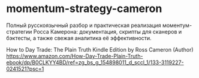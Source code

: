 # momentum-strategy-cameron
Полный русскоязычный разбор и практическая реализация моментум-стратегии Росса Камерона: документация, скрипты для сканеров и бэктесты, а также свежая аналитика её эффективности.

How to Day Trade: The Plain Truth Kindle Edition by Ross Cameron (Author)
https://www.amazon.com/How-Day-Trade-Plain-Truth-ebook/dp/B0CLKYY4BD/ref=zg_bs_g_154898011_d_sccl_1/133-3119227-0241521?psc=1

